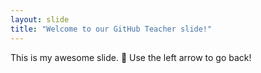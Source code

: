 ```yaml
---
layout: slide
title: "Welcome to our GitHub Teacher slide!"
---
```

This is my awesome slide. :tada:
Use the left arrow to go back!
